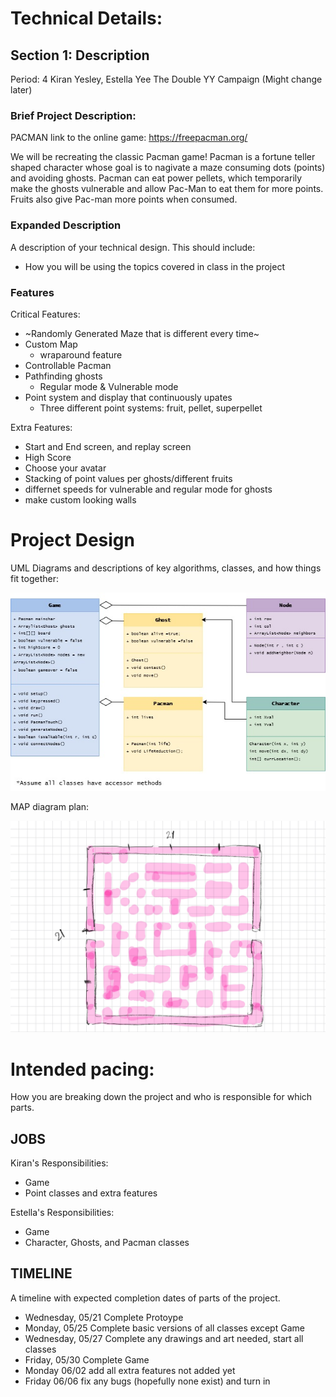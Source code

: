 
# Technical Details:

## Section 1: Description
Period: 4
Kiran Yesley, Estella Yee 
The Double YY Campaign (Might change later)

### Brief Project Description: 
PACMAN
link to the online game: https://freepacman.org/

We will be recreating the classic Pacman game! Pacman is a fortune teller shaped character whose goal is to nagivate a maze consuming dots (points) and avoiding ghosts. Pacman can eat power pellets, which temporarily make the ghosts vulnerable and allow Pac-Man to eat them for more points. Fruits also give Pac-man more points when consumed. 

### Expanded Description 
A description of your technical design. This should include: 
* How you will be using the topics covered in class in the project

### Features 
Critical Features: 
- ~Randomly Generated Maze that is different every time~
- Custom Map 
    - wraparound feature 
- Controllable Pacman 
- Pathfinding ghosts 
    - Regular mode & Vulnerable mode 
- Point system and display that continuously upates 
    - Three different point systems: fruit, pellet, superpellet 

Extra Features: 
- Start and End screen, and replay screen 
- High Score 
- Choose your avatar 
- Stacking of point values per ghosts/different fruits
- differnet speeds for vulnerable and regular mode for ghosts  
- make custom looking walls
     
# Project Design

UML Diagrams and descriptions of key algorithms, classes, and how things fit together:

![Alt text](UML.jpg?raw=true "Title" ) 

MAP diagram plan:

![Alt text](map-1.jpg?raw=true "Title" ) 
    
# Intended pacing:

How you are breaking down the project and who is responsible for which parts.

## JOBS 
Kiran's Responsibilities: 
- Game 
- Point classes and extra features

Estella's Responsibilities:
- Game 
- Character, Ghosts, and Pacman classes 

## TIMELINE 
A timeline with expected completion dates of parts of the project. 
- Wednesday, 05/21 Complete Protoype 
- Monday, 05/25 Complete basic versions of all classes except Game 
- Wednesday, 05/27 Complete any drawings and art needed, start all classes
- Friday, 05/30 Complete Game 
- Monday 06/02 add all extra features not added yet
- Friday 06/06 fix any bugs (hopefully none exist) and turn in

